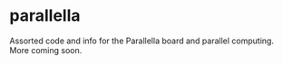 # parallella
Assorted code and info for the Parallella board and parallel computing. More coming soon.
